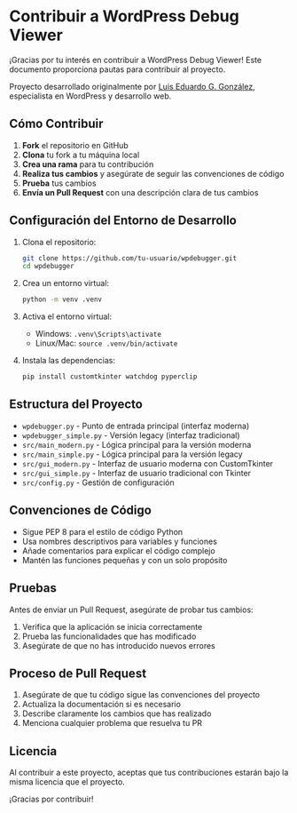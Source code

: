 # Contribuir a WordPress Debug Viewer

¡Gracias por tu interés en contribuir a WordPress Debug Viewer! Este documento proporciona pautas para contribuir al proyecto.

Proyecto desarrollado originalmente por [Luis Eduardo G. González](https://devactivo.com), especialista en WordPress y desarrollo web.

## Cómo Contribuir

1. **Fork** el repositorio en GitHub
2. **Clona** tu fork a tu máquina local
3. **Crea una rama** para tu contribución
4. **Realiza tus cambios** y asegúrate de seguir las convenciones de código
5. **Prueba** tus cambios
6. **Envía un Pull Request** con una descripción clara de tus cambios

## Configuración del Entorno de Desarrollo

1. Clona el repositorio:
   ```bash
   git clone https://github.com/tu-usuario/wpdebugger.git
   cd wpdebugger
   ```

2. Crea un entorno virtual:
   ```bash
   python -m venv .venv
   ```

3. Activa el entorno virtual:
   - Windows: `.venv\Scripts\activate`
   - Linux/Mac: `source .venv/bin/activate`

4. Instala las dependencias:
   ```bash
   pip install customtkinter watchdog pyperclip
   ```

## Estructura del Proyecto

- `wpdebugger.py` - Punto de entrada principal (interfaz moderna)
- `wpdebugger_simple.py` - Versión legacy (interfaz tradicional)
- `src/main_modern.py` - Lógica principal para la versión moderna
- `src/main_simple.py` - Lógica principal para la versión legacy
- `src/gui_modern.py` - Interfaz de usuario moderna con CustomTkinter
- `src/gui_simple.py` - Interfaz de usuario tradicional con Tkinter
- `src/config.py` - Gestión de configuración

## Convenciones de Código

- Sigue PEP 8 para el estilo de código Python
- Usa nombres descriptivos para variables y funciones
- Añade comentarios para explicar el código complejo
- Mantén las funciones pequeñas y con un solo propósito

## Pruebas

Antes de enviar un Pull Request, asegúrate de probar tus cambios:

1. Verifica que la aplicación se inicia correctamente
2. Prueba las funcionalidades que has modificado
3. Asegúrate de que no has introducido nuevos errores

## Proceso de Pull Request

1. Asegúrate de que tu código sigue las convenciones del proyecto
2. Actualiza la documentación si es necesario
3. Describe claramente los cambios que has realizado
4. Menciona cualquier problema que resuelva tu PR

## Licencia

Al contribuir a este proyecto, aceptas que tus contribuciones estarán bajo la misma licencia que el proyecto.

¡Gracias por contribuir!
